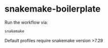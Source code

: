 # snakemake-boilerplate

Run the workflow via:

```bash
snakemake
```

Default profiles require snakemake version >7.29
